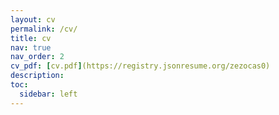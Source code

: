 ```yaml
---
layout: cv
permalink: /cv/
title: cv
nav: true
nav_order: 2
cv_pdf: [cv.pdf](https://registry.jsonresume.org/zezocas0)
description: 
toc:
  sidebar: left
---
```


<!-- This is a description of the page. You can modify it in '_pages/cv.md'. You can also change or remove the top pdf download button. -->

<!-- cv data in assets/json/resume.json -->
<!--
 https://registry.jsonresume.org/zezocas0  

-->